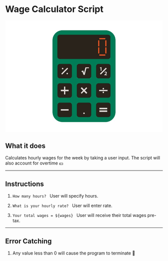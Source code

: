 # Wage Calculator Script

![Calculator](calculator.jpg)
## **What it does** 
 Calculates hourly wages for the week by taking a user input. The script will also account for overtime :dollar:

---
## **Instructions**
   1. `How many hours? `  User will specify hours. 
   
   2. `What is your hourly rate? ` User will enter rate.
   
   3. `Your total wages = ${wages} ` User will receive their total wages pre-tax.

 ---

 ## **Error Catching**
 1. Any value less than 0 will cause the program to terminate :no_entry_sign: 
